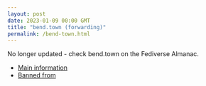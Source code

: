 ```yaml
---
layout: post
date: 2023-01-09 00:00 GMT
title: "bend.town (forwarding)"
permalink: /bend-town.html
---
```


No longer updated - check bend.town on the Fediverse Almanac.

* [Main information](https://www.fediversealmanac.com/api/v1/instances/bend.town)
* [Banned from](https://www.fediversealmanac.com/api/v1/instances/bend.town/banned_from)

